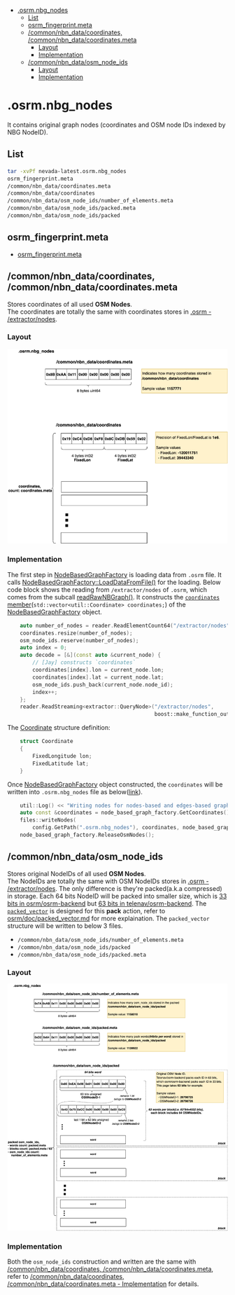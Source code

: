 - [.osrm.nbg_nodes](#osrmnbgnodes)
  - [List](#list)
  - [osrm_fingerprint.meta](#osrmfingerprintmeta)
  - [/common/nbn_data/coordinates, /common/nbn_data/coordinates.meta](#commonnbndatacoordinates-commonnbndatacoordinatesmeta)
    - [Layout](#layout)
    - [Implementation](#implementation)
  - [/common/nbn_data/osm_node_ids](#commonnbndataosmnodeids)
    - [Layout](#layout-1)
    - [Implementation](#implementation-1)


# .osrm.nbg_nodes
It contains original graph nodes (coordinates and OSM node IDs indexed by NBG NodeID).    

## List

```bash
tar -xvPf nevada-latest.osrm.nbg_nodes
osrm_fingerprint.meta
/common/nbn_data/coordinates.meta
/common/nbn_data/coordinates
/common/nbn_data/osm_node_ids/number_of_elements.meta
/common/nbn_data/osm_node_ids/packed.meta
/common/nbn_data/osm_node_ids/packed
```

## osrm_fingerprint.meta
- [osrm_fingerprint.meta](./fingerprint.md)

## /common/nbn_data/coordinates, /common/nbn_data/coordinates.meta
Stores coordinates of all used **OSM Nodes**.     
The coordinates are totally the same with coordinates stores in [.osrm - /extractor/nodes](./map.osrm.md#extractornodes-extractornodesmeta).     

### Layout
![](./graph/map.osrm.nbg_nodes.common.nbn_data.coordinates.png)

### Implementation

The first step in [NodeBasedGraphFactory](https://github.com/Telenav/osrm-backend/blob/6283c6074066f98e6d4a9f774f21ea45407c0d52/src/extractor/node_based_graph_factory.cpp#L18) is loading data from `.osrm` file. It calls [NodeBasedGraphFactory::LoadDataFromFile()](https://github.com/Telenav/osrm-backend/blob/6283c6074066f98e6d4a9f774f21ea45407c0d52/src/extractor/node_based_graph_factory.cpp#L35) for the loading. Below code block shows the reading from `/extractor/nodes` of `.osrm`, which comes from the subcall [readRawNBGraph()](https://github.com/Telenav/osrm-backend/blob/6283c6074066f98e6d4a9f774f21ea45407c0d52/include/extractor/files.hpp#L426:6). It constructs the [`coordinates` member](https://github.com/Telenav/osrm-backend/blob/6283c6074066f98e6d4a9f774f21ea45407c0d52/include/extractor/node_based_graph_factory.hpp#L96)(`std::vector<util::Coordinate> coordinates;`) of the [NodeBasedGraphFactory](https://github.com/Telenav/osrm-backend/blob/6283c6074066f98e6d4a9f774f21ea45407c0d52/src/extractor/node_based_graph_factory.cpp#L18) object.  

```c++
    auto number_of_nodes = reader.ReadElementCount64("/extractor/nodes");
    coordinates.resize(number_of_nodes);
    osm_node_ids.reserve(number_of_nodes);
    auto index = 0;
    auto decode = [&](const auto &current_node) {
        // [Jay] constructs `coordinates`
        coordinates[index].lon = current_node.lon;
        coordinates[index].lat = current_node.lat;
        osm_node_ids.push_back(current_node.node_id);
        index++;
    };
    reader.ReadStreaming<extractor::QueryNode>("/extractor/nodes",
                                               boost::make_function_output_iterator(decode));

```

The [Coordinate](https://github.com/Telenav/osrm-backend/blob/6283c6074066f98e6d4a9f774f21ea45407c0d52/include/util/coordinate.hpp#L185) structure definition:        
```c++
    struct Coordinate
    {
        FixedLongitude lon;
        FixedLatitude lat;
    }
```

Once [NodeBasedGraphFactory](https://github.com/Telenav/osrm-backend/blob/6283c6074066f98e6d4a9f774f21ea45407c0d52/src/extractor/node_based_graph_factory.cpp#L18) object constructed, the `coordinates` will be written into `.osrm.nbg_nodes` file as below([link](https://github.com/Telenav/osrm-backend/blob/6283c6074066f98e6d4a9f774f21ea45407c0d52/src/extractor/extractor.cpp#L267)).    

```c++
    util::Log() << "Writing nodes for nodes-based and edges-based graphs ...";
    auto const &coordinates = node_based_graph_factory.GetCoordinates();
    files::writeNodes(
        config.GetPath(".osrm.nbg_nodes"), coordinates, node_based_graph_factory.GetOsmNodes());
    node_based_graph_factory.ReleaseOsmNodes();
```


## /common/nbn_data/osm_node_ids
Stores original NodeIDs of all used **OSM Nodes**.     
The NodeIDs are totally the same with OSM NodeIDs stores in [.osrm - /extractor/nodes](./map.osrm.md#extractornodes-extractornodesmeta). The only difference is they're packed(a.k.a compressed) in storage. Each 64 bits NodeID will be packed into smaller size, which is [33 bits in osrm/osrm-backend](https://github.com/Project-OSRM/osrm-backend/blob/15f0ca8ddaa35c5b4d93c25afa72e81e1fb40c3e/include/extractor/packed_osm_ids.hpp#L14) but [63 bits in telenav/osrm-backend](https://github.com/Telenav/osrm-backend/blob/70ce81b113ef53df715489b7419761c5db45bbee/include/extractor/packed_osm_ids.hpp#L14). The [`packed_vector`](https://github.com/Telenav/osrm-backend/blob/master-telenav/include/util/packed_vector.hpp) is designed for this **pack** action, refer to [osrm/doc/packed_vector.md](https://github.com/Telenav/open-source-spec/blob/master/osrm/doc/packed_vector.md) for more explaination. The `packed_vector` structure will be written to below 3 files.             

- `/common/nbn_data/osm_node_ids/number_of_elements.meta`
- `/common/nbn_data/osm_node_ids/packed` 
- `/common/nbn_data/osm_node_ids/packed.meta`    


### Layout
![](./graph/map.osrm.nbg_nodes.common.nbn_data.osm_node_ids.png)

### Implementation
Both the `osm_node_ids` construction and written are the same with [/common/nbn_data/coordinates, /common/nbn_data/coordinates.meta](#commonnbndatacoordinates-commonnbndatacoordinatesmeta), refer to [/common/nbn_data/coordinates, /common/nbn_data/coordinates.meta - Implementation](#implementation) for details.     

